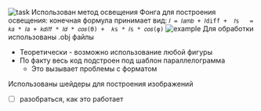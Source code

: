 ![task](https://user-images.githubusercontent.com/74013930/208325729-c4de52b0-150f-4368-ac16-6e0c1492e137.png)
Использован метод освещения Фонга для построения освещения:
конечная формула принимает вид:
`𝐼 = 𝐼𝑎𝑚𝑏 + 𝐼diff +  𝐼s   = 𝑘𝑎 * 𝐼𝑎 + 𝑘𝑑𝑖𝑓𝑓 * 𝐼𝑑 * 𝑐𝑜𝑠(Θ) +  𝑘s * 𝐼s * 𝑐𝑜𝑠(φ)`
![example](https://user-images.githubusercontent.com/74013930/208325779-8fe5570e-3340-4409-a62f-6a25cff1cde7.png)
Для обработки использованы .obj файлы
- Теоретически - возможно использование любой фигуры
- По факту весь код подстроен под шаблон параллелограмма
  - Это вызывает проблемы с форматом

Использованы шейдеры для построения изображений
- [ ] разобраться, как это работает 